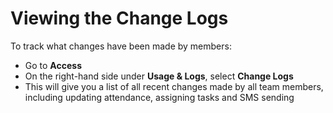 # Viewing the Change Logs

To track what changes have been made by members:

* Go to **Access**
* On the right-hand side under **Usage & Logs**, select **Change Logs**
* This will give you a list of all recent changes made by all team members, including updating attendance, assigning tasks and SMS sending 

